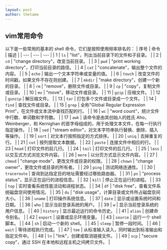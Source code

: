 ```yaml
---
layout: post
author: thetame
---
```

## vim常用命令
以下是一些常用的基本的 shell 命令，它们是按照使用频率排名的：
| 序号 | 命令 | 描述 |
| --- | --- | --- |
| 1 | `ls` | "list"，列出当前目录下的文件和子目录。 |
| 2 | `cd` | "change directory"，改变当前目录。 |
| 3 | `pwd` | "print working directory"，打印当前目录的路径。 |
| 4 | `cat` | "concatenate"，输出整个文件的内容。 |
| 5 | `echo` | 输出一个文本字符串或变量的值。 |
| 6 | `touch` | 改变文件的时间戳，如果文件不存在则创建。 |
| 7 | `mkdir` | "make directory"，创建一个新的目录。 |
| 8 | `rm` | "remove"，删除文件或目录。 |
| 9 | `cp` | "copy"，复制文件或目录。 |
| 10 | `mv` | "move"，移动文件或目录。 |
| 11 | `gzip` | 压缩文件。 |
| 12 | `gunzip` | 解压缩文件。 |
| 13 | `tar` | 打包多个文件或目录成一个文件。 |
| 14 | `find` | 查找文件或目录。 |
| 15 | `grep` | 全称"Global Regular Expression Print"，在文件或文本流中查找匹配的行。 |
| 16 | `wc` | "word count"，统计文件中行数、单词数和字符数。 |
| 17 | `awk` | 该命令是由其创始人的姓氏 Aho，Weinberger，和 Kernighan 的首字母组成的，用于处理文本文件，在每一行执行指定操作。 |
| 18 | `sed` | "stream editor"，对文本字符串执行替换、删除、插入等操作。 |
| 19 | `sort` | 对文本行按照指定的方式排序。 |
| 20 | `uniq` | 去掉重复的行。 |
| 21 | `cut` | 按列提取文本数据。 |
| 22 | `paste` | 连接文件中相应的行。 |
| 23 | `head` | 打印文件的前几行。 |
| 24 | `tail` | 打印文件的后几行。 |
| 25 | `less` | 以交互式方式浏览文件内容。 |
| 26 | `more` | 以分页方式显示文件内容。 |
| 27 | `chmod` | "change mode"，更改文件或目录的权限。 |
| 28 | `chown` | "change owner"，更改文件或目录的所有者。 |
| 29 | `ping` | 测试网络连通性。 |
| 30 | `traceroute` | 查询到达指定目的地址需要经过哪些路由器。 |
| 31 | `ps` | "process status"，显示正在运行的进程信息。 |
| 32 | `kill` | 停止正在运行的进程。 |
| 33 | `top` | 实时查看系统性能活动和进程状态。 |
| 34 | `df` | "disk free"，查看文件系统磁盘空间使用情况。 |
| 35 | `du` | "disk usage"，计算目录或文件所占磁盘空间大小。 |
| 36 | `uname` | 打印操作系统信息。 |
| 37 | `date` | 显示或设置系统时间和日期。 |
| 38 | `who` | 显示当前登录系统的用户。 |
| 39 | `w` | 显示当前登录系统的用户信息。 |
| 40 | `history` | 显示最近运行的命令历史。 |
| 41 | `alias` | 创建命令别名。 |
| 42 | `export` | 设置或显示环境变量。 |
| 43 | `source` | 运行一个 shell 脚本。 |
| 44 | `sh` | 启动一个新的 shell。 |
| 45 | `sleep` | 暂停一段时间。 |
| 46 | `wait` | 等待进程执行完成。 |
| 47 | `tee` | 从标准输入读入，同时输出到标准输出和指定文件中。 |
| 48 | `ln` | "link"，创建或取消链接文件。 |
| 49 | `scp` | "secure copy"，通过 SSH 在本地和远程主机之间拷贝文件。 |
